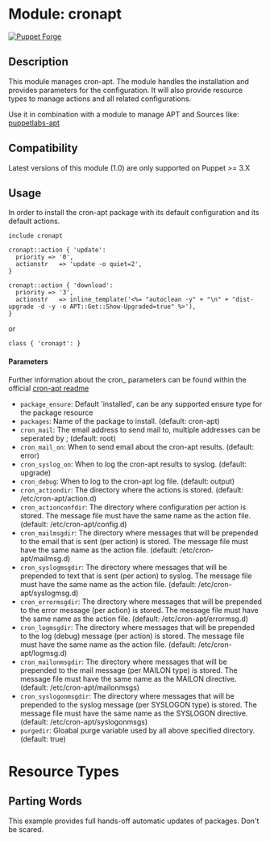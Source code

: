 # Module: cronapt

[![Puppet Forge](http://img.shields.io/puppetforge/v/d3luxee/cronapt.svg)](https://forge.puppetlabs.com/d3luxee/cronapt)

## Description

This module manages cron-apt. The module handles the installation and provides parameters for the configuration.
It will also provide resource types to manage actions and all related configurations.


Use it in combination with a module to manage APT and Sources like: [puppetlabs-apt](https://github.com/puppetlabs/puppet-apt)

## Compatibility

Latest versions of this module (1.0) are only supported on Puppet >= 3.X

## Usage

In order to install the cron-apt package with its default configuration and its default actions.

```puppet
include cronapt

cronapt::action { 'update':
  priority => '0',
  actionstr   => 'update -o quiet=2',
}

cronapt::action { 'download':
  priority => '3',
  actionstr   => inline_template('<%= "autoclean -y" + "\n" + "dist-upgrade -d -y -o APT::Get::Show-Upgraded=true" %>'),
}
```
or
```puppet
class { 'cronapt': }
```

#### Parameters
Further information about the cron_ parameters can be found within the official [cron-apt readme](https://raw.githubusercontent.com/D3luxee/puppet-cronapt/master/cron-apt-readme.txt)

* `package_ensure`: Default 'installed', can be any supported ensure type for the package resource
* `packages`: Name of the package to install. (default: cron-apt)
* `cron_mail`:  The email address to send mail to, multiple addresses can be seperated by ; (default: root)
* `cron_mail_on`: When to send email about the cron-apt results. (default: error)
* `cron_syslog_on`: When to log the cron-apt results to syslog. (default: upgrade)
* `cron_debug`: When to log to the cron-apt log file. (default: output)
* `cron_actiondir`: The directory where the actions is stored. (default: /etc/cron-apt/action.d)
* `cron_actionconfdir`: The directory where configuration per action is stored. The message file must have the same name as the action file. (default: /etc/cron-apt/config.d)
* `cron_mailmsgdir`: The directory where messages that will be prepended to the email that is sent (per action) is stored. The message file must have the same name as the action file. (default: /etc/cron-apt/mailmsg.d)
* `cron_syslogmsgdir`: The directory where messages that will be prepended to text that is sent (per action) to syslog. The message file must have the same name as the action file. (default: /etc/cron-apt/syslogmsg.d)
* `cron_errormsgdir`: The directory where messages that will be prepended to the error message (per action) is stored. The message file must have the same name as the action file. (default: /etc/cron-apt/errormsg.d)
* `cron_logmsgdir`: The directory where messages that will be prepended to the log (debug) message (per action) is stored. The message file must have the same name as the action file. (default: /etc/cron-apt/logmsg.d)
* `cron_mailonmsgdir`: The directory where messages that will be prepended to the mail message (per MAILON type) is stored. The message file must have the same name as the MAILON directive. (default: /etc/cron-apt/mailonmsgs)
* `cron_syslogonmsgdir`: The directory where messages that will be prepended to the syslog message (per SYSLOGON type) is stored. The message file must have the same name as the SYSLOGON directive. (default: /etc/cron-apt/syslogonmsgs)
* `purgedir`: Gloabal purge variable used by all above specified directory. (default: true)

# Resource Types



## Parting Words

This example provides full hands-off automatic updates of packages.  Don't be scared.
